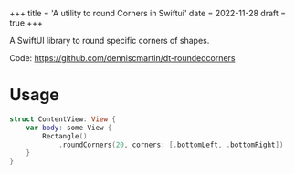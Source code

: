 +++
title = 'A utility to round Corners in Swiftui'
date = 2022-11-28
draft = true
+++

A SwiftUI library to round specific corners of shapes.

Code: <https://github.com/denniscmartin/dt-roundedcorners>

# Usage

```swift
struct ContentView: View {
    var body: some View {
        Rectangle()
            .roundCorners(20, corners: [.bottomLeft, .bottomRight])
    }
}
```
